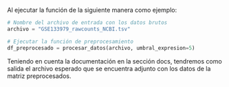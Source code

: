 Al ejecutar la función de la siguiente manera como ejemplo: 
```python
# Nombre del archivo de entrada con los datos brutos
archivo = "GSE133979_rawcounts_NCBI.tsv"

# Ejecutar la función de preprocesamiento
df_preprocesado = procesar_datos(archivo, umbral_expresion=5)
```
Teniendo en cuenta la documentación en la sección docs, tendremos como salida el archivo esperado que se encuentra adjunto con los datos de la matriz preprocesados.
